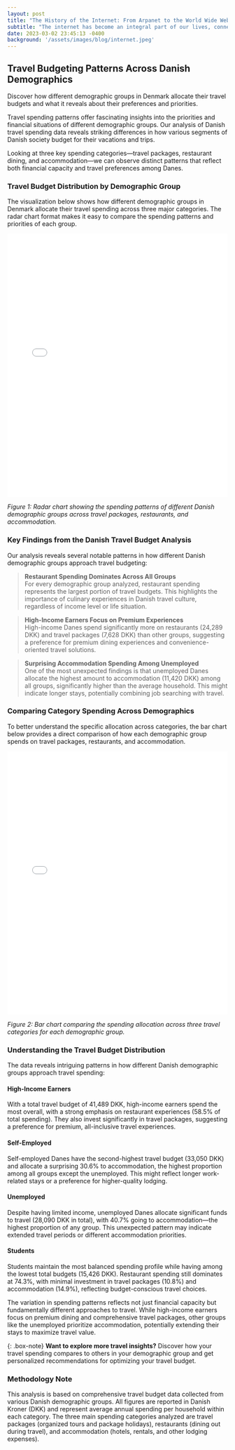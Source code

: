 ```yaml
---
layout: post
title: "The History of the Internet: From Arpanet to the World Wide Web"
subtitle: "The internet has become an integral part of our lives, connecting people across the world and changing the way we communicate, work, and access information."
date: 2023-03-02 23:45:13 -0400
background: '/assets/images/blog/internet.jpeg'
---
```


## Travel Budgeting Patterns Across Danish Demographics

Discover how different demographic groups in Denmark allocate their travel budgets and what it reveals about their preferences and priorities.

Travel spending patterns offer fascinating insights into the priorities and financial situations of different demographic groups. Our analysis of Danish travel spending data reveals striking differences in how various segments of Danish society budget for their vacations and trips.

Looking at three key spending categories—travel packages, restaurant dining, and accommodation—we can observe distinct patterns that reflect both financial capacity and travel preferences among Danes.

### Travel Budget Distribution by Demographic Group

The visualization below shows how different demographic groups in Denmark allocate their travel spending across three major categories. The radar chart format makes it easy to compare the spending patterns and priorities of each group.

<iframe src="/assets/danish_travel_radar.html"
        style="width: 100%; height: 600px; border: none; overflow: hidden;"></iframe>

*Figure 1: Radar chart showing the spending patterns of different Danish demographic groups across travel packages, restaurants, and accommodation.*

### Key Findings from the Danish Travel Budget Analysis

Our analysis reveals several notable patterns in how different Danish demographic groups approach travel budgeting:

> **Restaurant Spending Dominates Across All Groups**  
> For every demographic group analyzed, restaurant spending represents the largest portion of travel budgets. This highlights the importance of culinary experiences in Danish travel culture, regardless of income level or life situation.

> **High-Income Earners Focus on Premium Experiences**  
> High-income Danes spend significantly more on restaurants (24,289 DKK) and travel packages (7,628 DKK) than other groups, suggesting a preference for premium dining experiences and convenience-oriented travel solutions.

> **Surprising Accommodation Spending Among Unemployed**  
> One of the most unexpected findings is that unemployed Danes allocate the highest amount to accommodation (11,420 DKK) among all groups, significantly higher than the average household. This might indicate longer stays, potentially combining job searching with travel.

### Comparing Category Spending Across Demographics

To better understand the specific allocation across categories, the bar chart below provides a direct comparison of how each demographic group spends on travel packages, restaurants, and accommodation.

<iframe src="/assets/danish_travel_bars.html"
        style="width: 100%; height: 600px; border: none; overflow: hidden;"></iframe>

*Figure 2: Bar chart comparing the spending allocation across three travel categories for each demographic group.*

### Understanding the Travel Budget Distribution

The data reveals intriguing patterns in how different Danish demographic groups approach travel spending:

#### High-Income Earners
With a total travel budget of 41,489 DKK, high-income earners spend the most overall, with a strong emphasis on restaurant experiences (58.5% of total spending). They also invest significantly in travel packages, suggesting a preference for premium, all-inclusive travel experiences.

#### Self-Employed
Self-employed Danes have the second-highest travel budget (33,050 DKK) and allocate a surprising 30.6% to accommodation, the highest proportion among all groups except the unemployed. This might reflect longer work-related stays or a preference for higher-quality lodging.

#### Unemployed
Despite having limited income, unemployed Danes allocate significant funds to travel (28,090 DKK in total), with 40.7% going to accommodation—the highest proportion of any group. This unexpected pattern may indicate extended travel periods or different accommodation priorities.

#### Students
Students maintain the most balanced spending profile while having among the lowest total budgets (15,426 DKK). Restaurant spending still dominates at 74.3%, with minimal investment in travel packages (10.8%) and accommodation (14.9%), reflecting budget-conscious travel choices.

The variation in spending patterns reflects not just financial capacity but fundamentally different approaches to travel. While high-income earners focus on premium dining and comprehensive travel packages, other groups like the unemployed prioritize accommodation, potentially extending their stays to maximize travel value.

{: .box-note}
**Want to explore more travel insights?** Discover how your travel spending compares to others in your demographic group and get personalized recommendations for optimizing your travel budget.

### Methodology Note

This analysis is based on comprehensive travel budget data collected from various Danish demographic groups. All figures are reported in Danish Kroner (DKK) and represent average annual spending per household within each category. The three main spending categories analyzed are travel packages (organized tours and package holidays), restaurants (dining out during travel), and accommodation (hotels, rentals, and other lodging expenses).